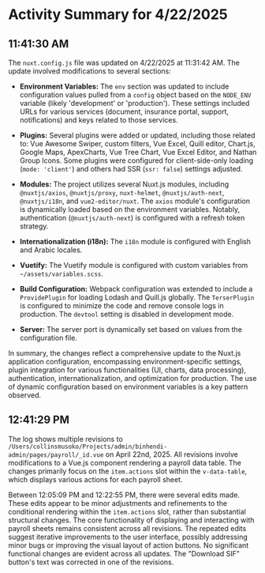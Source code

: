 # Activity Summary for 4/22/2025

## 11:41:30 AM
The `nuxt.config.js` file was updated on 4/22/2025 at 11:31:42 AM.  The update involved modifications to several sections:

* **Environment Variables:**  The `env` section was updated to include configuration values pulled from a `config` object based on the `NODE_ENV` variable (likely 'development' or 'production').  These settings included URLs for various services (document, insurance portal, support, notifications) and keys related to those services.


* **Plugins:** Several plugins were added or updated, including those related to:  Vue Awesome Swiper, custom filters, Vue Excel, Quill editor, Chart.js, Google Maps, ApexCharts, Vue Tree Chart, Vue Excel Editor, and Nathan Group Icons.  Some plugins were configured for client-side-only loading (`mode: 'client'`) and others had SSR (`ssr: false`) settings adjusted.

* **Modules:** The project utilizes several Nuxt.js modules, including `@nuxtjs/axios`, `@nuxtjs/proxy`, `nuxt-helmet`, `@nuxtjs/auth-next`, `@nuxtjs/i18n`, and `vue2-editor/nuxt`.  The `axios` module's configuration is dynamically loaded based on the environment variables. Notably, authentication (`@nuxtjs/auth-next`) is configured with a refresh token strategy.

* **Internationalization (i18n):** The `i18n` module is configured with English and Arabic locales.

* **Vuetify:** The Vuetify module is configured with custom variables from `~/assets/variables.scss`.

* **Build Configuration:**  Webpack configuration was extended to include a `ProvidePlugin` for loading Lodash and Quill.js globally.  The `TerserPlugin` is configured to minimize the code and remove console logs in production.  The `devtool` setting is disabled in development mode.

* **Server:** The server port is dynamically set based on values from the configuration file.

In summary, the changes reflect a comprehensive update to the Nuxt.js application configuration, encompassing environment-specific settings, plugin integration for various functionalities (UI, charts, data processing), authentication, internationalization, and optimization for production. The use of dynamic configuration based on environment variables is a key pattern observed.


## 12:41:29 PM
The log shows multiple revisions to `/Users/collinsmusoko/Projects/admin/binhendi-admin/pages/payroll/_id.vue` on April 22nd, 2025.  All revisions involve modifications to a Vue.js component rendering a payroll data table.  The changes primarily focus on the `item.actions` slot within the `v-data-table`, which displays various actions for each payroll sheet.

Between 12:05:09 PM and 12:22:55 PM, there were several edits made. These edits appear to be minor adjustments and refinements to the conditional rendering within the `item.actions` slot, rather than substantial structural changes.  The core functionality of displaying and interacting with payroll sheets remains consistent across all revisions. The repeated edits suggest iterative improvements to the user interface, possibly addressing minor bugs or improving the visual layout of action buttons.  No significant functional changes are evident across all updates.  The "Download SIF" button's text was corrected in one of the revisions.
